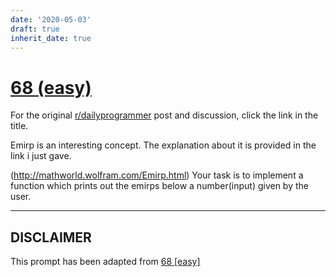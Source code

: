 ```yaml
---
date: '2020-05-03'
draft: true
inherit_date: true
---
```


# [68 (easy)](https://www.reddit.com/r/dailyprogrammer/comments/vfylp/6222012_challenge_68_easy/)

For the original [r/dailyprogrammer](https://www.reddit.com/r/dailyprogrammer/) post and discussion, click the link in the title.

Emirp is an interesting concept. The explanation about it is provided in the link i just gave.

(http://mathworld.wolfram.com/Emirp.html)
Your task is to implement a function which prints out the emirps below a number(input) given by the user.


----
## **DISCLAIMER**
This prompt has been adapted from [68 [easy]](https://www.reddit.com/r/dailyprogrammer/comments/vfylp/6222012_challenge_68_easy/
)
